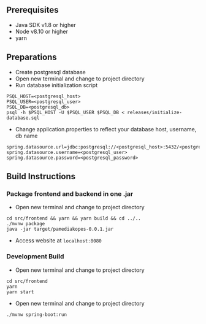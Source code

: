 ## Prerequisites
- Java SDK v1.8 or higher
- Node v8.10 or higher
- yarn

## Preparations
- Create postgresql database
- Open new terminal and change to project directory
- Run database initialization script
```
PSQL_HOST=<postgresql_host>
PSQL_USER=<postgresql_user>
PSQL_DB=<postgresql_db>
psql -h $PSQL_HOST -U $PSQL_USER $PSQL_DB < releases/initialize-database.sql
```
- Change application.properties to reflect your database host, username, db name
```
spring.datasource.url=jdbc:postgresql://<postgresql_host>:5432/<postgresql_db>
spring.datasource.username=<postgresql_user>
spring.datasource.password=<postgresql_password>
```

## Build Instructions
### Package frontend and backend in one .jar
- Open new terminal and change to project directory
```
cd src/frontend && yarn && yarn build && cd ../..
./mvnw package
java -jar target/pamediakopes-0.0.1.jar
```
- Access website at `localhost:8080`

### Development Build
- Open new terminal and change to project directory
```
cd src/frontend
yarn
yarn start
```
- Open new terminal and change to project directory
```
./mvnw spring-boot:run
```